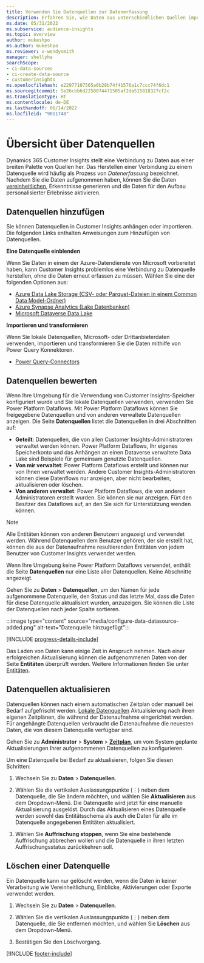 ```yaml
---
title: Verwenden Sie Datenquellen zur Datenerfassung
description: Erfahren Sie, wie Daten aus unterschiedlichen Quellen importiert werden.
ms.date: 05/31/2022
ms.subservice: audience-insights
ms.topic: overview
author: mukeshpo
ms.author: mukeshpo
ms.reviewer: v-wendysmith
manager: shellyha
searchScope:
- ci-data-sources
- ci-create-data-source
- customerInsights
ms.openlocfilehash: e22977107565a0b28b74f41576a1c7ccc74f6dc1
ms.sourcegitcommit: 5e26cbb6d2258074471505af2da515818327cf2c
ms.translationtype: HT
ms.contentlocale: de-DE
ms.lasthandoff: 06/14/2022
ms.locfileid: "9011748"
---
```

# <a name="data-sources-overview"></a>Übersicht über Datenquellen

Dynamics 365 Customer Insights stellt eine Verbindung zu Daten aus einer breiten Palette von Quellen her. Das Herstellen einer Verbindung zu einem Datenquelle wird häufig als Prozess von *Datenerfassung* bezeichnet. Nachdem Sie die Daten aufgenommen haben, können Sie die Daten [vereinheitlichen](data-unification.md), Erkenntnisse generieren und die Daten für den Aufbau personalisierter Erlebnisse aktivieren.

## <a name="add-data-sources"></a>Datenquellen hinzufügen

Sie können Datenquellen in Customer Insights anhängen oder importieren. Die folgenden Links enthalten Anweisungen zum Hinzufügen von Datenquellen.

**Eine Datenquelle einblenden**

Wenn Sie Daten in einem der Azure-Datendienste von Microsoft vorbereitet haben, kann Customer Insights problemlos eine Verbindung zu Datenquelle herstellen, ohne die Daten erneut erfassen zu müssen. Wählen Sie eine der folgenden Optionen aus:
- [Azure Data Lake Storage (CSV- oder Parquet-Dateien in einem Common Data Model-Ordner)](connect-common-data-model.md)
- [Azure Synapse Analytics (Lake Datenbanken)](connect-synapse.md)
- [Microsoft Dataverse Data Lake](connect-dataverse-managed-lake.md)

**Importieren und transformieren**

Wenn Sie lokale Datenquellen, Microsoft- oder Drittanbieterdaten verwenden, importieren und transformieren Sie die Daten mithilfe von Power Query Konnektoren.
- [Power Query-Connectors](connect-power-query.md)

## <a name="review-data-sources"></a>Datenquellen bewerten

Wenn Ihre Umgebung für die Verwendung von Customer Insights-Speicher konfiguriert wurde und Sie lokale Datenquellen verwenden, verwenden Sie Power Platform Dataflows. Mit Power Platform Dataflows können Sie freigegebene Datenquellen und von anderen verwaltete Datenquellen anzeigen. Die Seite **Datenquellen** listet die Datenquellen in drei Abschnitten auf:
- **Geteilt**: Datenquellen, die von allen Customer Insights-Administratoren verwaltet werden können. Power Platform Dataflows, Ihr eigenes Speicherkonto und das Anhängen an einen Dataverse verwaltete Data Lake sind Beispiele für gemeinsam genutzte Datenquellen.
- **Von mir verwaltet**: Power Platform Dataflows erstellt und können nur von Ihnen verwaltet werden. Andere Customer Insights-Administratoren können diese Datenflows nur anzeigen, aber nicht bearbeiten, aktualisieren oder löschen.
- **Von anderen verwaltet**: Power Platform Dataflows, die von anderen Administratoren erstellt wurden. Sie können sie nur anzeigen. Fürt den Besitzer des Dataflows auf, an den Sie sich für Unterstützung wenden können.
> [!NOTE]
> Alle Entitäten können von anderen Benutzern angezeigt und verwendet werden. Während Datenquellen dem Benutzer gehören, der sie erstellt hat, können die aus der Datenaufnahme resultierenden Entitäten von jedem Benutzer von Customer Insights verwendet werden.

Wenn Ihre Umgebung keine Power Platform Dataflows verwendet, enthält die Seite **Datenquellen** nur eine Liste aller Datenquellen. Keine Abschnitte angezeigt.

Gehen Sie zu **Daten** > **Datenquellen**, um den Namen für jede aufgenommene Datenquelle, den Status und das letzte Mal, dass die Daten für diese Datenquelle aktualisiert wurden, anzuzeigen. Sie können die Liste der Datenquellen nach jeder Spalte sortieren.

:::image type="content" source="media/configure-data-datasource-added.png" alt-text="Datenquelle hinzugefügt":::

[!INCLUDE [progress-details-include](includes/progress-details-pane.md)]

Das Laden von Daten kann einige Zeit in Anspruch nehmen. Nach einer erfolgreichen Aktualisierung können die aufgenommenen Daten von der Seite **Entitäten** überprüft werden. Weitere Informationen finden Sie unter [Entitäten](entities.md).

## <a name="refresh-data-sources"></a>Datenquellen aktualisieren

Datenquellen können nach einem automatischen Zeitplan oder manuell bei Bedarf aufgefrischt werden. [Lokale Datenquellen](connect-power-query.md#add-data-from-on-premises-data-sources) Aktualisierung nach ihren eigenen Zeitplänen, die während der Datenaufnahme eingerichtet werden. Für angehängte Datenquellen verbraucht die Datenaufnahme die neuesten Daten, die von diesem Datenquelle verfügbar sind.

Gehen Sie zu **Administrator** > **System** > [**Zeitplan**](system.md#schedule-tab), um vom System geplante Aktualisierungen Ihrer aufgenommenen Datenquellen zu konfigurieren.

Um eine Datenquelle bei Bedarf zu aktualisieren, folgen Sie diesen Schritten:

1. Wechseln Sie zu **Daten** > **Datenquellen**.

1. Wählen Sie die vertikalen Auslassungspunkte (&vellip;) neben dem Datenquelle, die Sie ändern möchten, und wählen Sie **Aktualisieren** aus dem Dropdown-Menü. Die Datenquelle wird jetzt für eine manuelle Aktualisierung ausgelöst. Durch das Aktualisieren eines Datenquelle werden sowohl das Entitätsschema als auch die Daten für alle im Datenquelle angegebenen Entitäten aktualisiert.

1. Wählen Sie **Auffrischung stoppen**, wenn Sie eine bestehende Auffrischung abbrechen wollen und die Datenquelle in ihren letzten Auffrischungsstatus zurückkehren soll.

## <a name="delete-a-data-source"></a>Löschen einer Datenquelle

Ein Datenquelle kann nur gelöscht werden, wenn die Daten in keiner Verarbeitung wie Vereinheitlichung, Einblicke, Aktivierungen oder Exporte verwendet werden.

1. Wechseln Sie zu **Daten** > **Datenquellen**.

2. Wählen Sie die vertikalen Auslassungspunkte (&vellip;) neben dem Datenquelle, die Sie entfernen möchten, und wählen Sie **Löschen** aus dem Dropdown-Menü.

3. Bestätigen Sie den Löschvorgang.


[!INCLUDE [footer-include](includes/footer-banner.md)]
